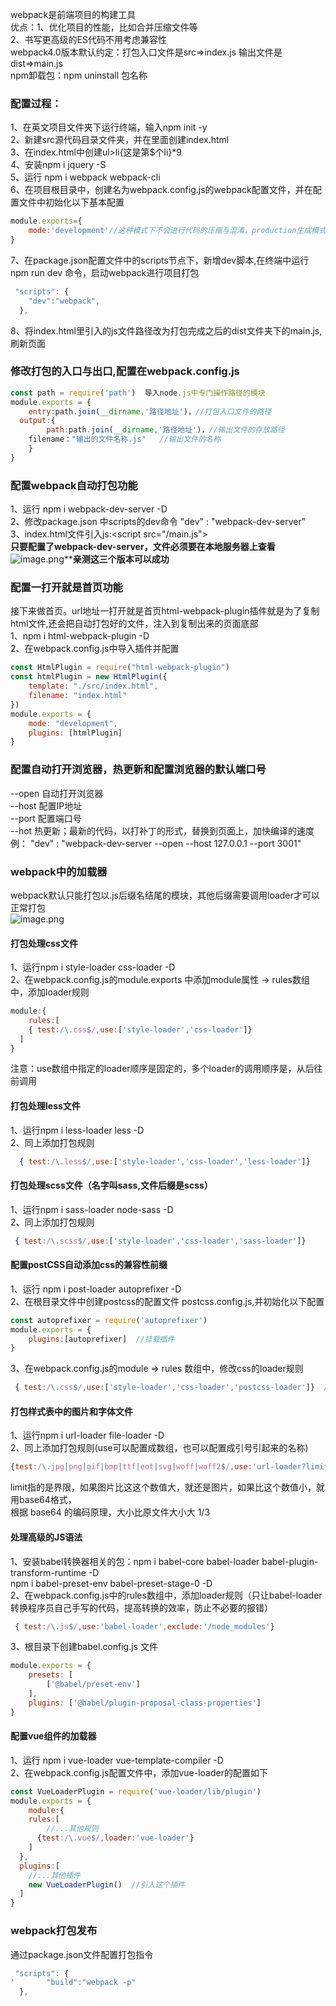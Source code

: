 webpack是前端项目的构建工具<br />优点：1、优化项目的性能，比如合并压缩文件等<br />    2、书写更高级的ES代码不用考虑兼容性<br />webpack4.0版本默认约定：打包入口文件是src=>index.js   输出文件是dist=>main.js<br />npm卸载包：npm uninstall 包名称
<a name="7f2d53d7"></a>
### 配置过程：
1、在英文项目文件夹下运行终端，输入npm init -y<br />2、新建src源代码目录文件夹，并在里面创建index.html<br />3、在index.html中创建ul>li{这是第$个li}*9<br />4、安装npm i jquery -S<br />5、运行 npm i webpack webpack-cli<br />6、在项目根目录中，创建名为webpack.config.js的webpack配置文件，并在配置文件中初始化以下基本配置
```javascript
module.exports={
    mode:'development'//这种模式下不会进行代码的压缩与混淆，production生成模式就会压缩和混淆
}
```
7、在package.json配置文件中的scripts节点下，新增dev脚本,在终端中运行npm run dev 命令，启动webpack进行项目打包
```javascript
 "scripts": {
    "dev":"webpack",
  },
```
8、将index.html里引入的js文件路径改为打包完成之后的dist文件夹下的main.js,刷新页面
<a name="Ql7eC"></a>
### 修改打包的入口与出口,配置在webpack.config.js
```javascript
const path = require('path')  导入node.js中专门操作路径的模块
module.exports = {
	entry:path.join(__dirname,'路径地址')，//打包入口文件的路径
  output:{
		path:path.join(__dirname,'路径地址')，//输出文件的存放路径
    filename："输出的文件名称.js"   //输出文件的名称
	}
}
```
<a name="VpCQm"></a>
### 配置webpack自动打包功能
1、运行 npm i webpack-dev-server -D<br />2、修改package.json  中scripts的dev命令   "dev" : "webpack-dev-server"<br />3、index.html文件引入js:<script src="/main.js"></script><br />**只要配置了webpack-dev-server，文件必须要在本地服务器上查看**![image.png](https://cdn.nlark.com/yuque/0/2021/png/12526667/1615448774669-2337d0e3-a720-49f3-b846-274967b0679f.png#align=left&display=inline&height=152&margin=%5Bobject%20Object%5D&name=image.png&originHeight=152&originWidth=439&size=7541&status=done&style=none&width=439)****亲测这三个版本可以成功**
<a name="DoXfJ"></a>
### 配置一打开就是首页功能
接下来做首页。url地址一打开就是首页html-webpack-plugin插件就是为了复制html文件,还会把自动打包好的文件，注入到复制出来的页面底部<br />1、npm i html-webpack-plugin -D<br />2、在webpack.config.js中导入插件并配置
```javascript
const HtmlPlugin = require("html-webpack-plugin")
const htmlPlugin = new HtmlPlugin({
    template: "./src/index.html",
    filename: "index.html"
})
module.exports = {
    mode: "development",
    plugins: [htmlPlugin]
}
```
<a name="hgojo"></a>
### 配置自动打开浏览器，热更新和配置浏览器的默认端口号
--open 自动打开浏览器<br />--host 配置IP地址<br />--port 配置端口号<br />--hot 热更新；最新的代码，以打补丁的形式，替换到页面上，加快编译的速度<br />例： "dev" : "webpack-dev-server --open --host 127.0.0.1 --port 3001"
<a name="ajOiJ"></a>
### webpack中的加载器
webpack默认只能打包以.js后缀名结尾的模块，其他后缀需要调用loader才可以正常打包<br />![image.png](https://cdn.nlark.com/yuque/0/2021/png/12526667/1619766966912-5807b1a1-d430-49a6-b774-1b512bd05611.png#align=left&display=inline&height=262&margin=%5Bobject%20Object%5D&name=image.png&originHeight=379&originWidth=856&size=95269&status=done&style=none&width=591)
<a name="kJejn"></a>
#### 打包处理css文件
1、运行npm i style-loader css-loader -D<br />2、在webpack.config.js的module.exports 中添加module属性 -> rules数组中，添加loader规则
```javascript
module:{
	rules:[
    { test:/\.css$/,use:['style-loader','css-loader']}
  ]
}
```
注意：use数组中指定的loader顺序是固定的，多个loader的调用顺序是，从后往前调用
<a name="oSa63"></a>
#### 打包处理less文件
1、运行npm i less-loader less -D<br />2、同上添加打包规则
```javascript
  { test:/\.less$/,use:['style-loader','css-loader','less-loader']}
```
<a name="cqIrb"></a>
#### 打包处理scss文件（名字叫sass,文件后缀是scss）
1、运行npm i sass-loader node-sass -D<br />2、同上添加打包规则
```javascript
 { test:/\.scss$/,use:['style-loader','css-loader','sass-loader']}
```
<a name="Bwn49"></a>
#### 配置postCSS自动添加css的兼容性前缀
1、运行 npm i post-loader autoprefixer -D<br />2、在根目录文件中创建postcss的配置文件  postcss.config.js,并初始化以下配置
```javascript
const autoprefixer = require('autoprefixer')
module.exports = {
	plugins:[autoprefixer]  //挂载插件
}
```
3、在webpack.config.js的module => rules 数组中，修改css的loader规则
```javascript
 { test:/\.css$/,use:['style-loader','css-loader','postcss-loader']}  //加了一个postcss-loader
```
<a name="KDbUI"></a>
#### 打包样式表中的图片和字体文件
1、运行npm i url-loader file-loader -D<br />2、同上添加打包规则(use可以配置成数组，也可以配置成引号引起来的名称)
```javascript
{test:/\.jpg|png|gif|bmp|ttf|eot|svg|woff|woff2$/,use:'url-loader?limit=16950'}
```
limit指的是界限，如果图片比这这个数值大，就还是图片，如果比这个数值小，就用base64格式，<br />根据 base64 的编码原理，大小比原文件大小大 1/3
<a name="U5H3L"></a>
#### 处理高级的JS语法
1、安装babel转换器相关的包：npm i babel-core babel-loader babel-plugin-transform-runtime -D<br />                                                  npm i babel-preset-env babel-preset-stage-0 -D<br />2、在webpack.config.js中的rules数组中，添加loader规则（只让babel-loader转换程序员自己手写的代码，提高转换的效率，防止不必要的报错）
```javascript
 { test:/\.js$/,use:'babel-loader',exclude:'/node_modules'}
```
3、根目录下创建babel.config.js  文件
```javascript
module.exports = {
    presets: [
        ['@babel/preset-env']
    ],
    plugins: ['@babel/plugin-proposal-class-properties']
}

```
<a name="Gr08K"></a>
#### 配置vue组件的加载器
1、运行 npm i vue-loader vue-template-compiler -D<br />2、在webpack.config.js配置文件中，添加vue-loader的配置如下
```javascript
const VueLoaderPlugin = require('vue-loader/lib/plugin')
module.exports = {
	module:{
  	rules:[
    	//...其他规则
      {test:/\.vue$/,loader:'vue-loader'}
    ]
  },
  plugins:[
  	//...其他插件
    new VueLoaderPlugin()  //引入这个插件
  ]
}
```
<a name="HDuhH"></a>
### webpack打包发布
通过package.json文件配置打包指令
```javascript
 "scripts": {
'		"build":"webpack -p"
  },
```

<br />
<br />
<br />
<br />
<br />
<br />
<br />
<br />
<br />
<br />
<br />
<br />

